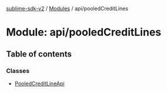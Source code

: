 [sublime-sdk-v2](../README.md) / [Modules](../modules.md) / api/pooledCreditLines

# Module: api/pooledCreditLines

## Table of contents

### Classes

- [PooledCreditLineApi](../classes/api_pooledCreditLines.PooledCreditLineApi.md)
